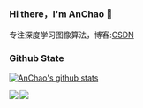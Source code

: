 ### Hi there，I'm AnChao 👋

专注深度学习图像算法，博客:[CSDN](https://blog.csdn.net/weixin_41803339?spm=1001.2101.3001.5343)


### Github State

[![AnChao's github stats](https://github-readme-stats.vercel.app/api?username=2anchao&show_icons=true&title_color=fff&icon_color=79ff97&text_color=9f9f9f&bg_color=151515)](https://github.com/anuraghazra/github-readme-stats)

<a href="https://github.com/2anchao/separable-U_Net">
  <img align="left" src="https://github-readme-stats.anuraghazra1.vercel.app/api/pin/?username=2anchao&repo=MZBannerView&show_icons=true&title_color=fff&icon_color=79ff97&text_color=9f9f9f&bg_color=151515" />
</a>

<a href="https://github.com/2anchao/FCOS_DET_MASK">
  <img align="left" src="https://github-readme-stats.anuraghazra1.vercel.app/api/pin/?username=2anchao&repo=CustomPopwindow&show_icons=true&title_color=fff&icon_color=79ff97&text_color=9f9f9f&bg_color=151515" />
</a>
